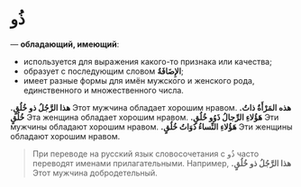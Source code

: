 ﻿# ذُو

— **обладающий, имеющий**:
- используется для выражения какого-то признака или качества;
- образует с последующим словом **الإِضَافَةُ**;
- имеет разные формы для имён мужского и женского рода, единственного и множественного числа.

**.هذا الرَّجُلُ ذو خُلُقٍ** 
Этот мужчина обладает хорошим нравом.
**.هذه المَرْأَةُ ذاتُ خُلُقٍ**
Эта женщина обладает хорошим нравом.
**.هَؤُلاءِ الرِّجالُ ذَوُو خُلُقٍ**
Эти мужчины обладают хорошим нравом.
**.هَؤُلاءِ النِّساءُ ذَوَاتُ خُلُقٍ**
Эти женщины обладают хорошим нравом.

> При переводе на русский язык словосочетания с ذُو часто переводят именами прилагательными. Например, 
**.هذا الرَّجُلُ ذو خُلُقٍ** 
Этот мужчина добродетельный.
    
